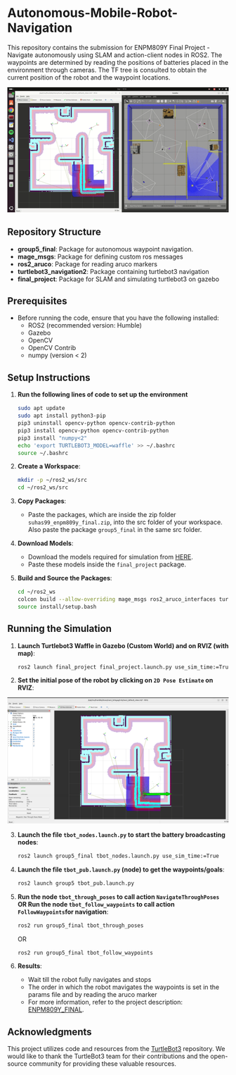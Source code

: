 # Autonomous-Mobile-Robot-Navigation

This repository contains the submission for ENPM809Y Final Project - Navigate autonomously using SLAM and action-client nodes in ROS2. The waypoints are determined by reading the positions of batteries placed in the environment through cameras. The TF tree is consulted to obtain the current position of the robot and the waypoint locations.

![Video GIF](https://github.com/suhasnagaraj99/Autonomous-Mobile-Robot-Navigation/blob/main/final_demo.gif)

## Repository Structure
- **group5_final**: Package for autonomous waypoint navigation.
- **mage_msgs**: Package for defining custom ros messages
- **ros2_aruco**: Package for reading aruco markers
- **turtlebot3_navigation2**: Package containing turtlebot3 navigation
- **final_project**: Package for SLAM and simulating turtlebot3 on gazebo

## Prerequisites
- Before running the code, ensure that you have the following installed:
  - ROS2 (recommended version: Humble)
  - Gazebo
  - OpenCV
  - OpenCV Contrib
  - numpy (version < 2)

## Setup Instructions

1. **Run the following lines of code to set up the environment**
   ```bash
   sudo apt update
   sudo apt install python3-pip
   pip3 uninstall opencv-python opencv-contrib-python
   pip3 install opencv-python opencv-contrib-python
   pip3 install "numpy<2"
   echo 'export TURTLEBOT3_MODEL=waffle' >> ~/.bashrc
   source ~/.bashrc
   ```
2. **Create a Workspace**:
   ```bash
   mkdir -p ~/ros2_ws/src
   cd ~/ros2_ws/src
   ```
3. **Copy Packages**:
   - Paste the packages, which are inside the zip folder `suhas99_enpm809y_final.zip`, into the src folder of your workspace. Also paste the package `group5_final` in the same src folder.

4. **Download Models**:
   - Download the models required for simulation from [HERE](https://drive.google.com/drive/folders/1MwollaZJ7j2-e4DEU-VY649KMrPtxQOj?usp=sharing).
   - Paste these models inside the `final_project` package.
     
4. **Build and Source the Packages**:
   ```bash
   cd ~/ros2_ws
   colcon build --allow-overriding mage_msgs ros2_aruco_interfaces turtlebot3_navigation2
   source install/setup.bash
   ```
   
## Running the Simulation

1. **Launch Turtlebot3 Waffle in Gazebo (Custom World) and on RVIZ (with map)**:
   ```bash
   ros2 launch final_project final_project.launch.py use_sim_time:=True
   ```
   
2. **Set the initial pose of the robot by clicking on `2D Pose Estimate` on RVIZ**:

![alt text](https://github.com/suhasnagaraj99/Autonomous-Mobile-Robot-Navigation/blob/main/initial_pose.png?raw=false)
   
3. **Launch the file `tbot_nodes.launch.py` to start the battery broadcasting nodes**:
   ```bash
   ros2 launch group5_final tbot_nodes.launch.py use_sim_time:=True
   ```
   
3. **Launch the file `tbot_pub.launch.py` (node) to get the waypoints/goals**:
   ```bash
   ros2 launch group5 tbot_pub.launch.py
   ```

4. **Run the node `tbot_through_poses` to call action `NavigateThroughPoses` OR Run the node `tbot_follow_waypoints` to call action `FollowWaypoints`for navigation**:
   ```bash
   ros2 run group5_final tbot_through_poses 
   ```
    OR
   ```bash
   ros2 run group5_final tbot_follow_waypoints
   ```
   
4. **Results**:
   - Wait till the robot fully navigates and stops
   - The order in which the robot mavigates the waypoints is set in the params file and by reading the aruco marker
   - For more information, refer to the project description: [ENPM809Y_FINAL](https://github.com/suhasnagaraj99/Autonomous-Mobile-Robot-Navigation/blob/main/FINAL_ENPM809Y_FALL2023-v1.0.pdf).

## Acknowledgments

This project utilizes code and resources from the [TurtleBot3](https://github.com/ROBOTIS-GIT/turtlebot3) repository. We would like to thank the TurtleBot3 team for their contributions and the open-source community for providing these valuable resources.
